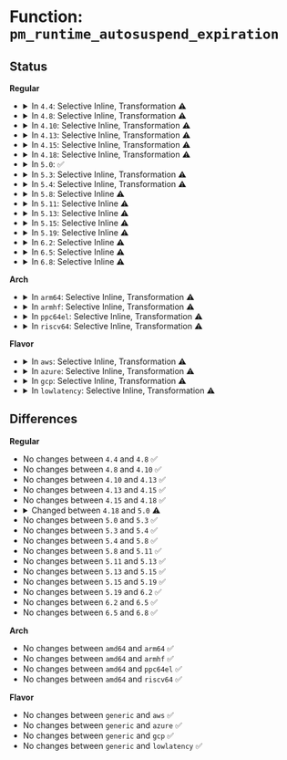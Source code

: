 # Function: <code>pm_runtime_autosuspend_expiration</code>

## Status
<b>Regular</b>
<ul>
<li>
<details>
<summary>In <code>4.4</code>: Selective Inline, Transformation ⚠️</summary>

```c
long unsigned int pm_runtime_autosuspend_expiration(struct device *dev);
```

**Collision:** Unique Global

**Inline:** Selective

**Transformation:** True

**Instances:**

```
In drivers/base/power/runtime.c (ffffffff81555fa0)
Location: drivers/base/power/runtime.c:125
Inline: True
Inline callers:
  - drivers/base/power/runtime.c:rpm_suspend
  - drivers/base/power/runtime.c:rpm_suspend
Direct callers:
  - drivers/base/power/runtime.c:rpm_suspend
  - drivers/base/power/runtime.c:rpm_suspend
```
**Symbols:**

```
ffffffff81555fa0-ffffffff8155600a: pm_runtime_autosuspend_expiration.part.3 (STB_LOCAL)
ffffffff81556010-ffffffff8155602c: pm_runtime_autosuspend_expiration (STB_GLOBAL)
```
</details>
</li>
<li>
<details>
<summary>In <code>4.8</code>: Selective Inline, Transformation ⚠️</summary>

```c
long unsigned int pm_runtime_autosuspend_expiration(struct device *dev);
```

**Collision:** Unique Global

**Inline:** Selective

**Transformation:** True

**Instances:**

```
In drivers/base/power/runtime.c (ffffffff815a8c6c)
Location: drivers/base/power/runtime.c:125
Inline: True
Inline callers:
  - drivers/base/power/runtime.c:rpm_suspend
  - drivers/base/power/runtime.c:rpm_suspend
Direct callers:
  - drivers/base/power/runtime.c:rpm_suspend
  - drivers/base/power/runtime.c:rpm_suspend
```
**Symbols:**

```
ffffffff815a7fe0-ffffffff815a804b: pm_runtime_autosuspend_expiration.part.3 (STB_LOCAL)
ffffffff815a8050-ffffffff815a806c: pm_runtime_autosuspend_expiration (STB_GLOBAL)
```
</details>
</li>
<li>
<details>
<summary>In <code>4.10</code>: Selective Inline, Transformation ⚠️</summary>

```c
long unsigned int pm_runtime_autosuspend_expiration(struct device *dev);
```

**Collision:** Unique Global

**Inline:** Selective

**Transformation:** True

**Instances:**

```
In drivers/base/power/runtime.c (ffffffff815d782c)
Location: drivers/base/power/runtime.c:127
Inline: True
Inline callers:
  - drivers/base/power/runtime.c:rpm_suspend
  - drivers/base/power/runtime.c:rpm_suspend
Direct callers:
  - drivers/base/power/runtime.c:rpm_suspend
  - drivers/base/power/runtime.c:rpm_suspend
```
**Symbols:**

```
ffffffff815d67b0-ffffffff815d681b: pm_runtime_autosuspend_expiration.part.3 (STB_LOCAL)
ffffffff815d6820-ffffffff815d683c: pm_runtime_autosuspend_expiration (STB_GLOBAL)
```
</details>
</li>
<li>
<details>
<summary>In <code>4.13</code>: Selective Inline, Transformation ⚠️</summary>

```c
long unsigned int pm_runtime_autosuspend_expiration(struct device *dev);
```

**Collision:** Unique Global

**Inline:** Selective

**Transformation:** True

**Instances:**

```
In drivers/base/power/runtime.c (ffffffff815ebfa2)
Location: drivers/base/power/runtime.c:127
Inline: True
Inline callers:
  - drivers/base/power/runtime.c:rpm_suspend
  - drivers/base/power/runtime.c:rpm_suspend
Direct callers:
  - drivers/base/power/runtime.c:rpm_suspend
  - drivers/base/power/runtime.c:rpm_suspend
```
**Symbols:**

```
ffffffff815eb1b0-ffffffff815eb21b: pm_runtime_autosuspend_expiration.part.3 (STB_LOCAL)
ffffffff815eb220-ffffffff815eb23c: pm_runtime_autosuspend_expiration (STB_GLOBAL)
```
</details>
</li>
<li>
<details>
<summary>In <code>4.15</code>: Selective Inline, Transformation ⚠️</summary>

```c
long unsigned int pm_runtime_autosuspend_expiration(struct device *dev);
```

**Collision:** Unique Global

**Inline:** Selective

**Transformation:** True

**Instances:**

```
In drivers/base/power/runtime.c (ffffffff8165338f)
Location: drivers/base/power/runtime.c:127
Inline: True
Inline callers:
  - drivers/base/power/runtime.c:rpm_suspend
  - drivers/base/power/runtime.c:rpm_suspend
Direct callers:
  - drivers/base/power/runtime.c:rpm_suspend
  - drivers/base/power/runtime.c:rpm_suspend
```
**Symbols:**

```
ffffffff81652590-ffffffff816525fb: pm_runtime_autosuspend_expiration.part.3 (STB_LOCAL)
ffffffff81652600-ffffffff8165261c: pm_runtime_autosuspend_expiration (STB_GLOBAL)
```
</details>
</li>
<li>
<details>
<summary>In <code>4.18</code>: Selective Inline, Transformation ⚠️</summary>

```c
long unsigned int pm_runtime_autosuspend_expiration(struct device *dev);
```

**Collision:** Unique Global

**Inline:** Selective

**Transformation:** True

**Instances:**

```
In drivers/base/power/runtime.c (ffffffff8168e20f)
Location: drivers/base/power/runtime.c:127
Inline: True
Inline callers:
  - drivers/base/power/runtime.c:rpm_suspend
  - drivers/base/power/runtime.c:rpm_suspend
Direct callers:
  - drivers/base/power/runtime.c:rpm_suspend
  - drivers/base/power/runtime.c:rpm_suspend
```
**Symbols:**

```
ffffffff8168de70-ffffffff8168dedb: pm_runtime_autosuspend_expiration.part.5 (STB_LOCAL)
ffffffff8168dee0-ffffffff8168defc: pm_runtime_autosuspend_expiration (STB_GLOBAL)
```
</details>
</li>
<li>
<details>
<summary>In <code>5.0</code>: ✅</summary>

```c
u64 pm_runtime_autosuspend_expiration(struct device *dev);
```

**Collision:** Unique Global

**Inline:** No

**Transformation:** False

**Instances:**

```
In drivers/base/power/runtime.c (ffffffff816adf80)
Location: drivers/base/power/runtime.c:129
Inline: False
```
**Symbols:**

```
ffffffff816adf80-ffffffff816adfcb: pm_runtime_autosuspend_expiration (STB_GLOBAL)
```
</details>
</li>
<li>
<details>
<summary>In <code>5.3</code>: Selective Inline, Transformation ⚠️</summary>

```c
u64 pm_runtime_autosuspend_expiration(struct device *dev);
```

**Collision:** Unique Global

**Inline:** Selective

**Transformation:** True

**Instances:**

```
In drivers/base/power/runtime.c (ffffffff816e83f6)
Location: drivers/base/power/runtime.c:163
Inline: True
Inline callers:
  - drivers/base/power/runtime.c:rpm_suspend
  - drivers/base/power/runtime.c:rpm_suspend
Direct callers:
  - drivers/base/power/runtime.c:rpm_suspend
  - drivers/base/power/runtime.c:rpm_suspend
```
**Symbols:**

```
ffffffff816e80a0-ffffffff816e80dd: pm_runtime_autosuspend_expiration.part.0 (STB_LOCAL)
ffffffff816e80e0-ffffffff816e80fc: pm_runtime_autosuspend_expiration (STB_GLOBAL)
```
</details>
</li>
<li>
<details>
<summary>In <code>5.4</code>: Selective Inline, Transformation ⚠️</summary>

```c
u64 pm_runtime_autosuspend_expiration(struct device *dev);
```

**Collision:** Unique Global

**Inline:** Selective

**Transformation:** True

**Instances:**

```
In drivers/base/power/runtime.c (ffffffff8170c456)
Location: drivers/base/power/runtime.c:163
Inline: True
Inline callers:
  - drivers/base/power/runtime.c:rpm_suspend
  - drivers/base/power/runtime.c:rpm_suspend
Direct callers:
  - drivers/base/power/runtime.c:rpm_suspend
  - drivers/base/power/runtime.c:rpm_suspend
```
**Symbols:**

```
ffffffff8170c100-ffffffff8170c13d: pm_runtime_autosuspend_expiration.part.0 (STB_LOCAL)
ffffffff8170c140-ffffffff8170c15c: pm_runtime_autosuspend_expiration (STB_GLOBAL)
```
</details>
</li>
<li>
<details>
<summary>In <code>5.8</code>: Selective Inline ⚠️</summary>

```c
u64 pm_runtime_autosuspend_expiration(struct device *dev);
```

**Collision:** Unique Global

**Inline:** Selective

**Transformation:** False

**Instances:**

```
In drivers/base/power/runtime.c (ffffffff817c7832)
Location: drivers/base/power/runtime.c:163
Inline: True
Inline callers:
  - drivers/base/power/runtime.c:rpm_suspend
  - drivers/base/power/runtime.c:rpm_suspend
  - drivers/base/power/runtime.c:rpm_suspend
  - drivers/base/power/runtime.c:rpm_suspend
```
**Symbols:**

```
ffffffff817c7320-ffffffff817c7368: pm_runtime_autosuspend_expiration (STB_GLOBAL)
```
</details>
</li>
<li>
<details>
<summary>In <code>5.11</code>: Selective Inline ⚠️</summary>

```c
u64 pm_runtime_autosuspend_expiration(struct device *dev);
```

**Collision:** Unique Global

**Inline:** Selective

**Transformation:** False

**Instances:**

```
In drivers/base/power/runtime.c (ffffffff817dc2a3)
Location: drivers/base/power/runtime.c:163
Inline: True
Inline callers:
  - drivers/base/power/runtime.c:rpm_suspend
  - drivers/base/power/runtime.c:rpm_suspend
  - drivers/base/power/runtime.c:rpm_suspend
  - drivers/base/power/runtime.c:rpm_suspend
```
**Symbols:**

```
ffffffff817dbda0-ffffffff817dbde8: pm_runtime_autosuspend_expiration (STB_GLOBAL)
```
</details>
</li>
<li>
<details>
<summary>In <code>5.13</code>: Selective Inline ⚠️</summary>

```c
u64 pm_runtime_autosuspend_expiration(struct device *dev);
```

**Collision:** Unique Global

**Inline:** Selective

**Transformation:** False

**Instances:**

```
In drivers/base/power/runtime.c (ffffffff817c0663)
Location: drivers/base/power/runtime.c:163
Inline: True
Inline callers:
  - drivers/base/power/runtime.c:rpm_suspend
  - drivers/base/power/runtime.c:rpm_suspend
  - drivers/base/power/runtime.c:rpm_suspend
  - drivers/base/power/runtime.c:rpm_suspend
```
**Symbols:**

```
ffffffff817c0160-ffffffff817c01a7: pm_runtime_autosuspend_expiration (STB_GLOBAL)
```
</details>
</li>
<li>
<details>
<summary>In <code>5.15</code>: Selective Inline ⚠️</summary>

```c
u64 pm_runtime_autosuspend_expiration(struct device *dev);
```

**Collision:** Unique Global

**Inline:** Selective

**Transformation:** False

**Instances:**

```
In drivers/base/power/runtime.c (ffffffff8184c4e3)
Location: drivers/base/power/runtime.c:163
Inline: True
Inline callers:
  - drivers/base/power/runtime.c:rpm_suspend
  - drivers/base/power/runtime.c:rpm_suspend
  - drivers/base/power/runtime.c:rpm_suspend
  - drivers/base/power/runtime.c:rpm_suspend
```
**Symbols:**

```
ffffffff8184a4d0-ffffffff8184a517: pm_runtime_autosuspend_expiration (STB_GLOBAL)
```
</details>
</li>
<li>
<details>
<summary>In <code>5.19</code>: Selective Inline ⚠️</summary>

```c
u64 pm_runtime_autosuspend_expiration(struct device *dev);
```

**Collision:** Unique Global

**Inline:** Selective

**Transformation:** False

**Instances:**

```
In drivers/base/power/runtime.c (ffffffff8198fcce)
Location: drivers/base/power/runtime.c:163
Inline: True
Inline callers:
  - drivers/base/power/runtime.c:rpm_suspend
  - drivers/base/power/runtime.c:rpm_suspend
```
**Symbols:**

```
ffffffff8198f410-ffffffff8198f45a: pm_runtime_autosuspend_expiration (STB_GLOBAL)
```
</details>
</li>
<li>
<details>
<summary>In <code>6.2</code>: Selective Inline ⚠️</summary>

```c
u64 pm_runtime_autosuspend_expiration(struct device *dev);
```

**Collision:** Unique Global

**Inline:** Selective

**Transformation:** False

**Instances:**

```
In drivers/base/power/runtime.c (ffffffff81affe5e)
Location: drivers/base/power/runtime.c:163
Inline: True
Inline callers:
  - drivers/base/power/runtime.c:rpm_suspend
  - drivers/base/power/runtime.c:rpm_suspend
```
**Symbols:**

```
ffffffff81aff4f0-ffffffff81aff53a: pm_runtime_autosuspend_expiration (STB_GLOBAL)
```
</details>
</li>
<li>
<details>
<summary>In <code>6.5</code>: Selective Inline ⚠️</summary>

```c
u64 pm_runtime_autosuspend_expiration(struct device *dev);
```

**Collision:** Unique Global

**Inline:** Selective

**Transformation:** False

**Instances:**

```
In drivers/base/power/runtime.c (ffffffff81b4e1c7)
Location: drivers/base/power/runtime.c:163
Inline: True
Inline callers:
  - drivers/base/power/runtime.c:rpm_suspend
  - drivers/base/power/runtime.c:rpm_suspend
```
**Symbols:**

```
ffffffff81b4d8a0-ffffffff81b4d8ea: pm_runtime_autosuspend_expiration (STB_GLOBAL)
```
</details>
</li>
<li>
<details>
<summary>In <code>6.8</code>: Selective Inline ⚠️</summary>

```c
u64 pm_runtime_autosuspend_expiration(struct device *dev);
```

**Collision:** Unique Global

**Inline:** Selective

**Transformation:** False

**Instances:**

```
In drivers/base/power/runtime.c (ffffffff81ba674e)
Location: drivers/base/power/runtime.c:164
Inline: True
Inline callers:
  - drivers/base/power/runtime.c:rpm_suspend
  - drivers/base/power/runtime.c:rpm_suspend
```
**Symbols:**

```
ffffffff81ba5e20-ffffffff81ba5e6a: pm_runtime_autosuspend_expiration (STB_GLOBAL)
```
</details>
</li>
</ul>
<b>Arch</b>
<ul>
<li>
<details>
<summary>In <code>arm64</code>: Selective Inline, Transformation ⚠️</summary>

```c
u64 pm_runtime_autosuspend_expiration(struct device *dev);
```

**Collision:** Unique Global

**Inline:** Selective

**Transformation:** True

**Instances:**

```
In drivers/base/power/runtime.c (ffff8000108fb588)
Location: drivers/base/power/runtime.c:163
Inline: True
Inline callers:
  - drivers/base/power/runtime.c:rpm_suspend
  - drivers/base/power/runtime.c:rpm_suspend
Direct callers:
  - drivers/base/power/runtime.c:rpm_suspend
  - drivers/base/power/runtime.c:rpm_suspend
```
**Symbols:**

```
ffff8000108fadd0-ffff8000108fae20: pm_runtime_autosuspend_expiration.part.0 (STB_LOCAL)
ffff8000108fae20-ffff8000108fae64: pm_runtime_autosuspend_expiration (STB_GLOBAL)
```
</details>
</li>
<li>
<details>
<summary>In <code>armhf</code>: Selective Inline, Transformation ⚠️</summary>

```c
u64 pm_runtime_autosuspend_expiration(struct device *dev);
```

**Collision:** Unique Global

**Inline:** Selective

**Transformation:** True

**Instances:**

```
In drivers/base/power/runtime.c (c09e7168)
Location: drivers/base/power/runtime.c:163
Inline: True
Inline callers:
  - drivers/base/power/runtime.c:rpm_suspend
  - drivers/base/power/runtime.c:rpm_suspend
Direct callers:
  - drivers/base/power/runtime.c:rpm_suspend
  - drivers/base/power/runtime.c:rpm_suspend
```
**Symbols:**

```
c09e6558-c09e65b0: pm_runtime_autosuspend_expiration.part.0 (STB_LOCAL)
c09e65b0-c09e65e4: pm_runtime_autosuspend_expiration (STB_GLOBAL)
```
</details>
</li>
<li>
<details>
<summary>In <code>ppc64el</code>: Selective Inline, Transformation ⚠️</summary>

```c
u64 pm_runtime_autosuspend_expiration(struct device *dev);
```

**Collision:** Unique Global

**Inline:** Selective

**Transformation:** True

**Instances:**

```
In drivers/base/power/runtime.c (c00000000099a0e8)
Location: drivers/base/power/runtime.c:163
Inline: True
Inline callers:
  - drivers/base/power/runtime.c:rpm_suspend
  - drivers/base/power/runtime.c:rpm_suspend
Direct callers:
  - drivers/base/power/runtime.c:rpm_suspend
  - drivers/base/power/runtime.c:rpm_suspend
```
**Symbols:**

```
c000000000997a10-c000000000997a80: pm_runtime_autosuspend_expiration.part.0 (STB_LOCAL)
c000000000997a80-c000000000997aa8: pm_runtime_autosuspend_expiration (STB_GLOBAL)
```
</details>
</li>
<li>
<details>
<summary>In <code>riscv64</code>: Selective Inline, Transformation ⚠️</summary>

```c
u64 pm_runtime_autosuspend_expiration(struct device *dev);
```

**Collision:** Unique Global

**Inline:** Selective

**Transformation:** True

**Instances:**

```
In drivers/base/power/runtime.c (ffffffe00058a842)
Location: drivers/base/power/runtime.c:163
Inline: True
Inline callers:
  - drivers/base/power/runtime.c:rpm_suspend
  - drivers/base/power/runtime.c:rpm_suspend
Direct callers:
  - drivers/base/power/runtime.c:rpm_suspend
  - drivers/base/power/runtime.c:rpm_suspend
```
**Symbols:**

```
ffffffe00058a428-ffffffe00058a47e: pm_runtime_autosuspend_expiration.part.0 (STB_LOCAL)
ffffffe00058a47e-ffffffe00058a4b4: pm_runtime_autosuspend_expiration (STB_GLOBAL)
```
</details>
</li>
</ul>
<b>Flavor</b>
<ul>
<li>
<details>
<summary>In <code>aws</code>: Selective Inline, Transformation ⚠️</summary>

```c
u64 pm_runtime_autosuspend_expiration(struct device *dev);
```

**Collision:** Unique Global

**Inline:** Selective

**Transformation:** True

**Instances:**

```
In drivers/base/power/runtime.c (ffffffff816d1ba6)
Location: drivers/base/power/runtime.c:163
Inline: True
Inline callers:
  - drivers/base/power/runtime.c:rpm_suspend
  - drivers/base/power/runtime.c:rpm_suspend
Direct callers:
  - drivers/base/power/runtime.c:rpm_suspend
  - drivers/base/power/runtime.c:rpm_suspend
```
**Symbols:**

```
ffffffff816d1850-ffffffff816d188d: pm_runtime_autosuspend_expiration.part.0 (STB_LOCAL)
ffffffff816d1890-ffffffff816d18ac: pm_runtime_autosuspend_expiration (STB_GLOBAL)
```
</details>
</li>
<li>
<details>
<summary>In <code>azure</code>: Selective Inline, Transformation ⚠️</summary>

```c
u64 pm_runtime_autosuspend_expiration(struct device *dev);
```

**Collision:** Unique Global

**Inline:** Selective

**Transformation:** True

**Instances:**

```
In drivers/base/power/runtime.c (ffffffff816acea6)
Location: drivers/base/power/runtime.c:163
Inline: True
Inline callers:
  - drivers/base/power/runtime.c:rpm_suspend
  - drivers/base/power/runtime.c:rpm_suspend
Direct callers:
  - drivers/base/power/runtime.c:rpm_suspend
  - drivers/base/power/runtime.c:rpm_suspend
```
**Symbols:**

```
ffffffff816acb10-ffffffff816acb4d: pm_runtime_autosuspend_expiration.part.0 (STB_LOCAL)
ffffffff816acb50-ffffffff816acb6c: pm_runtime_autosuspend_expiration (STB_GLOBAL)
```
</details>
</li>
<li>
<details>
<summary>In <code>gcp</code>: Selective Inline, Transformation ⚠️</summary>

```c
u64 pm_runtime_autosuspend_expiration(struct device *dev);
```

**Collision:** Unique Global

**Inline:** Selective

**Transformation:** True

**Instances:**

```
In drivers/base/power/runtime.c (ffffffff81700116)
Location: drivers/base/power/runtime.c:163
Inline: True
Inline callers:
  - drivers/base/power/runtime.c:rpm_suspend
  - drivers/base/power/runtime.c:rpm_suspend
Direct callers:
  - drivers/base/power/runtime.c:rpm_suspend
  - drivers/base/power/runtime.c:rpm_suspend
```
**Symbols:**

```
ffffffff816ffdc0-ffffffff816ffdfd: pm_runtime_autosuspend_expiration.part.0 (STB_LOCAL)
ffffffff816ffe00-ffffffff816ffe1c: pm_runtime_autosuspend_expiration (STB_GLOBAL)
```
</details>
</li>
<li>
<details>
<summary>In <code>lowlatency</code>: Selective Inline, Transformation ⚠️</summary>

```c
u64 pm_runtime_autosuspend_expiration(struct device *dev);
```

**Collision:** Unique Global

**Inline:** Selective

**Transformation:** True

**Instances:**

```
In drivers/base/power/runtime.c (ffffffff8171b3d6)
Location: drivers/base/power/runtime.c:163
Inline: True
Inline callers:
  - drivers/base/power/runtime.c:rpm_suspend
  - drivers/base/power/runtime.c:rpm_suspend
Direct callers:
  - drivers/base/power/runtime.c:rpm_suspend
  - drivers/base/power/runtime.c:rpm_suspend
```
**Symbols:**

```
ffffffff8171a840-ffffffff8171a87d: pm_runtime_autosuspend_expiration.part.0 (STB_LOCAL)
ffffffff8171a880-ffffffff8171a89c: pm_runtime_autosuspend_expiration (STB_GLOBAL)
```
</details>
</li>
</ul>

## Differences
<b>Regular</b>
<ul>
<li>
No changes between <code>4.4</code> and <code>4.8</code> ✅
</li>
<li>
No changes between <code>4.8</code> and <code>4.10</code> ✅
</li>
<li>
No changes between <code>4.10</code> and <code>4.13</code> ✅
</li>
<li>
No changes between <code>4.13</code> and <code>4.15</code> ✅
</li>
<li>
No changes between <code>4.15</code> and <code>4.18</code> ✅
</li>
<li>
<details>
<summary>Changed between <code>4.18</code> and <code>5.0</code> ⚠️</summary>
<ul>
<li>
<b>Return type changed. </b>
<code>long unsigned int</code> ➡️ <code>u64</code>
</li>
</ul>
</details>
</li>
<li>
No changes between <code>5.0</code> and <code>5.3</code> ✅
</li>
<li>
No changes between <code>5.3</code> and <code>5.4</code> ✅
</li>
<li>
No changes between <code>5.4</code> and <code>5.8</code> ✅
</li>
<li>
No changes between <code>5.8</code> and <code>5.11</code> ✅
</li>
<li>
No changes between <code>5.11</code> and <code>5.13</code> ✅
</li>
<li>
No changes between <code>5.13</code> and <code>5.15</code> ✅
</li>
<li>
No changes between <code>5.15</code> and <code>5.19</code> ✅
</li>
<li>
No changes between <code>5.19</code> and <code>6.2</code> ✅
</li>
<li>
No changes between <code>6.2</code> and <code>6.5</code> ✅
</li>
<li>
No changes between <code>6.5</code> and <code>6.8</code> ✅
</li>
</ul>
<b>Arch</b>
<ul>
<li>
No changes between <code>amd64</code> and <code>arm64</code> ✅
</li>
<li>
No changes between <code>amd64</code> and <code>armhf</code> ✅
</li>
<li>
No changes between <code>amd64</code> and <code>ppc64el</code> ✅
</li>
<li>
No changes between <code>amd64</code> and <code>riscv64</code> ✅
</li>
</ul>
<b>Flavor</b>
<ul>
<li>
No changes between <code>generic</code> and <code>aws</code> ✅
</li>
<li>
No changes between <code>generic</code> and <code>azure</code> ✅
</li>
<li>
No changes between <code>generic</code> and <code>gcp</code> ✅
</li>
<li>
No changes between <code>generic</code> and <code>lowlatency</code> ✅
</li>
</ul>
